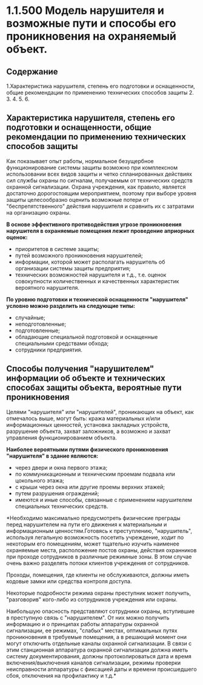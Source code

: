 # 1.1.500 Модель нарушителя и возможные пути и способы его проникновения на охраняемый объект.
## Содержание

1.Характеристика нарушителя, степень его подготовки и оснащенности, общие рекомендации по применению технических способов защиты
2.
3.
4.
5.
6.

## Характеристика нарушителя, степень его подготовки и оснащенности, общие рекомендации по применению технических способов защиты

Как показывает опыт работы, нормальное безущербное функционирование системы защиты возможно при комплексном использовании всех видов защиты и четко спланированных действиях сил службы охраны по сигналам, получаемым от технических средств охранной сигнализации.
Охрана учреждения, как правило, является достаточно дорогостоящим мероприятием, поэтому при выборе уровня защиты целесообразно оценить возможные потери от "беспрепятственного" действия нарушителя и сравнить их с затратами на организацию охраны.

**В основе эффективного противодействия угрозе проникновения нарушителя в охраняемые помещения лежит проведение априорных оценок:**
- приоритетов в системе защиты;
- путей возможного проникновения нарушителей;
- информации, которой может располагать нарушитель об организации системы защиты предприятия;
- технических возможностей нарушителя и т.д., т.е. оценок совокупности количественных и качественных характеристик вероятного нарушителя.

**По уровню подготовки и технической оснащенности "нарушителя" условно можно разделить на следующие типы:**
- случайные;
- неподготовленные;
- подготовленные;
- обладающие специальной подготовкой и оснащенные специальными средствами обхода;
- сотрудники предприятия.



## Способы получения "нарушителем" информации об объекте и технических способах защиты объекта, вероятные пути проникновения
Целями "нарушителя" или "нарушителей", проникающих на объект, как отмечалось выше, могут быть: кража материальных и/или информационных ценностей, установка закладных устройств, разрушение объекта, захват заложников, а возможно и захват управления функционированием объекта.

**Наиболее вероятными путями физического проникновения "нарушителя" в здание являются:**
- через двери и окна первого этажа;
- по коммуникационным и техническим проемам подвала или цокольного этажа;
- с крыши через окна или другие проемы верхних этажей;
- путем разрушения ограждений;
- имеются и иные способы, связанные с применением нарушителем специальных технических средств.

*Необходимо максимально предусмотреть физические преграды перед нарушителем на пути его движения к материальным и информационным ценностям.Готовясь к преступлению, "нарушитель", используя легальную возможность посетить учреждение, ходит по некоторым его помещениям, может тщательно изучить наименее охраняемые места, расположение постов охраны, действия охранников при проходе сотрудников в различные режимные зоны. В этом случае очень важно разделять потоки клиентов учреждения от сотрудников.

Проходы, помещения, где клиенты не обслуживаются, должны иметь кодовые замки или средства контроля доступа.

Некоторые подробности режима охраны преступник может получить, "разговорив" кого-либо из сотрудников учреждения или охраны.

Наибольшую опасность представляют сотрудники охраны, вступившие в преступную связь с "нарушителем". От них можно получить информацию и о принципах работы аппаратуры охранной сигнализации, ее режимах, "слабых" местах, оптимальных путях проникновения в требуемые помещения, а в решающий момент они могут отключить отдельные каналы охранной сигнализации. В связи с этим станционная аппаратура охранной сигнализации должна иметь систему документирования, должны протоколироваться дата и время включения/выключения каналов сигнализации, режимы проверки неисправности аппаратуры с фиксацией даты и времени происшедшего сбоя, отключения на профилактику и т.д.*
